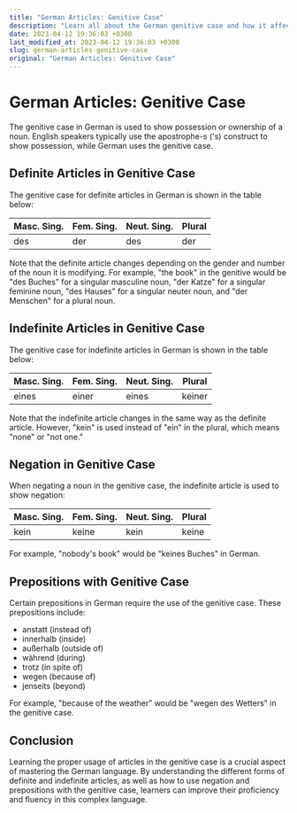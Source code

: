 ```yaml
---
title: "German Articles: Genitive Case"
description: "Learn all about the German genitive case and how it affects article usage in this comprehensive article."
date: 2023-04-12 19:36:03 +0300
last_modified_at: 2023-04-12 19:36:03 +0300
slug: german-articles-genitive-case
original: "German Articles: Genitive Case"
---
```

# German Articles: Genitive Case

The genitive case in German is used to show possession or ownership of a noun. English speakers typically use the apostrophe-s ('s) construct to show possession, while German uses the genitive case.

## Definite Articles in Genitive Case

The genitive case for definite articles in German is shown in the table below:

| Masc. Sing. | Fem. Sing. | Neut. Sing. | Plural |
|-------------|------------|-------------|--------|
| des         | der        | des         | der    |

Note that the definite article changes depending on the gender and number of the noun it is modifying. For example, "the book" in the genitive would be "des Buches" for a singular masculine noun, "der Katze" for a singular feminine noun, "des Hauses" for a singular neuter noun, and "der Menschen" for a plural noun.

## Indefinite Articles in Genitive Case

The genitive case for indefinite articles in German is shown in the table below:

| Masc. Sing. | Fem. Sing. | Neut. Sing. | Plural |
|-------------|------------|-------------|--------|
| eines       | einer      | eines       | keiner |

Note that the indefinite article changes in the same way as the definite article. However, "kein" is used instead of "ein" in the plural, which means "none" or "not one."

## Negation in Genitive Case

When negating a noun in the genitive case, the indefinite article is used to show negation:

| Masc. Sing. | Fem. Sing. | Neut. Sing. | Plural |
|-------------|------------|-------------|--------|
| kein        | keine      | kein        | keine  |

For example, "nobody's book" would be "keines Buches" in German.

## Prepositions with Genitive Case

Certain prepositions in German require the use of the genitive case. These prepositions include:

* anstatt (instead of)
* innerhalb (inside)
* außerhalb (outside of)
* während (during)
* trotz (in spite of)
* wegen (because of)
* jenseits (beyond)

For example, "because of the weather" would be "wegen des Wetters" in the genitive case.

## Conclusion

Learning the proper usage of articles in the genitive case is a crucial aspect of mastering the German language. By understanding the different forms of definite and indefinite articles, as well as how to use negation and prepositions with the genitive case, learners can improve their proficiency and fluency in this complex language.
